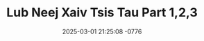 ---
layout: movie-video-data
date: 2025-03-01 21:25:08 -0776
categories: movie

# Site Attributes
title: "Lub Neej Xaiv Tsis Tau Part 1,2,3"
permalink: "/movie/Lub_Neej_Xaiv_Tsis_Tau_Part_1,2,3"

# Movie Attributes
synopsis: ""
producer: "Hmong Action Entertainment"
director: "Pao Lee Yang, Peter Lee"
writer: "Mee Thao"
video_link: "https://youtu.be/SIwoP-3WqME?si=DSKvcgQKqyrPTqAD"
genre: ""
year: ""
release_type: "DVD"
storage: "Center for Hmong Studies"
thumbnail: "/assets/images/movie_thumbnails/Lub Neej Xaiv Tsis Tau Part 1,2,3.jpeg"
publishing_company: "Hmong Action Entertainment"

# Sequels + Parts
base_movie: ""
total_parts: 
sequel: ""

# Movie Cast
cast:
- name: "True Thao"
- name: "Tong Vang"
- name: "Nale Lee"
---